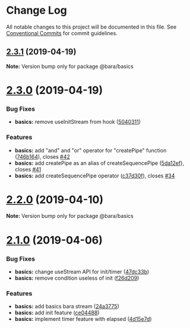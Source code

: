 # Change Log

All notable changes to this project will be documented in this file.
See [Conventional Commits](https://conventionalcommits.org) for commit guidelines.

## [2.3.1](https://github.com/barajs/bara/compare/v2.3.0...v2.3.1) (2019-04-19)

**Note:** Version bump only for package @bara/basics





# [2.3.0](https://github.com/barajs/bara/compare/v2.2.0...v2.3.0) (2019-04-19)


### Bug Fixes

* **basics:** remove useInitStream from hook ([5040311](https://github.com/barajs/bara/commit/5040311))


### Features

* **basics:** add "and" and "or" operator for "createPipe" function ([746b164](https://github.com/barajs/bara/commit/746b164)), closes [#42](https://github.com/barajs/bara/issues/42)
* **basics:** add createPipe as an alias of createSequencePipe ([5da12ef](https://github.com/barajs/bara/commit/5da12ef)), closes [#41](https://github.com/barajs/bara/issues/41)
* **basics:** add createSequencePipe operator ([c37d30f](https://github.com/barajs/bara/commit/c37d30f)), closes [#34](https://github.com/barajs/bara/issues/34)





# [2.2.0](https://github.com/barajs/bara/compare/v2.1.0...v2.2.0) (2019-04-10)

**Note:** Version bump only for package @bara/basics





# [2.1.0](https://github.com/barajs/bara/compare/v2.0.0...v2.1.0) (2019-04-06)


### Bug Fixes

* **basics:** change useStream API for init/timer ([47dc33b](https://github.com/barajs/bara/commit/47dc33b))
* **basics:** remove condition useless of init ([f26d209](https://github.com/barajs/bara/commit/f26d209))


### Features

* **basics:** add basics bara stream ([24a3775](https://github.com/barajs/bara/commit/24a3775))
* **basics:** add init feature ([ce04488](https://github.com/barajs/bara/commit/ce04488))
* **basics:** implement timer feature with elapsed ([4d15e7d](https://github.com/barajs/bara/commit/4d15e7d))
